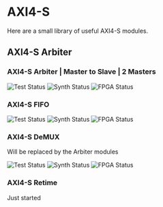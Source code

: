 # AXI4-S

Here are a small library of useful AXI4-S modules.

## AXI4-S Arbiter

### AXI4-S Arbiter | Master to Slave | 2 Masters
![Test  Status](https://img.shields.io/badge/test-passing-green)
![Synth Status](https://img.shields.io/badge/synthesis-N/A-lightgrey)
![FPGA  Status](https://img.shields.io/badge/fpga-N/A-lightgrey)

### AXI4-S FIFO
![Test  Status](https://img.shields.io/badge/test-N/A-green)
![Synth Status](https://img.shields.io/badge/synthesis-N/A-lightgrey)
![FPGA  Status](https://img.shields.io/badge/fpga-N/A-lightgrey)

### AXI4-S DeMUX

Will be replaced by the Arbiter modules

![Test  Status](https://img.shields.io/badge/test-N/A-lightgrey)
![Synth Status](https://img.shields.io/badge/synthesis-N/A-lightgrey)
![FPGA  Status](https://img.shields.io/badge/fpga-N/A-lightgrey)

### AXI4-S Retime

Just started
